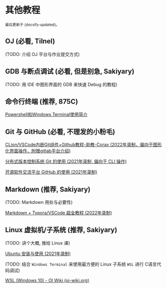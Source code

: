 # 其他教程

<small>最后更新于 {docsify-updated}。</small>

## OJ (必看, Tilnel) 

(TODO: 介绍 OJ 平台与作业提交方式)

## GDB 与断点调试 (必看, 但是别急, Sakiyary) 

(TODO: 用 IDE 中图形界面的 GDB 来快速 Debug 的教程)

## 命令行终端 (推荐, 875C) 

[Powershell和Windows Terminal使用简介](https://www.bilibili.com/video/BV12Y4y1M72R)

## Git 与 GitHub (必看, 不理发的小粉毛) 

[CLion/VSCode内嵌Git组件+Github教程-助教-Corax (2022年录制，偏向于图形化界面操作，附赠gitlab平台介绍)](https://www.bilibili.com/video/BV1VG41137RA?spm_id_from=333.999.0.0&vd_source=20202ec91c1882d95954b8843ae70102)

[分布式版本控制系统 Git 的使用 (2021年录制, 偏向于 CLI 操作)](https://www.bilibili.com/video/BV15M4y1576Z)

[开源软件交流平台 GitHub 的使用 (2021年录制)](https://www.bilibili.com/video/BV1mM4y1g7SX)

## Markdown (推荐, Sakiyary) 

(TODO: Markdown 用处与必要性)

 [Markdown + Typora/VSCode 超全教程 (2022年录制)](https://www.bilibili.com/video/BV1hG411p7fX)

## Linux 虚拟机/子系统 (推荐, Sakiyary) 

(TODO: 讲个大概, 推给 Linux 课)

[Ubuntu 安装与使用 (2021年录制)](https://www.bilibili.com/video/BV1vq4y1X7Wp)

(TODO: 结合 `Windows Terminal` 来使用最方便的 Linux 子系统 `WSL` 进行 C语言代码调试)

[WSL (Windows 10) - OI Wiki (oi-wiki.org)](https://oi-wiki.org/tools/wsl/)
